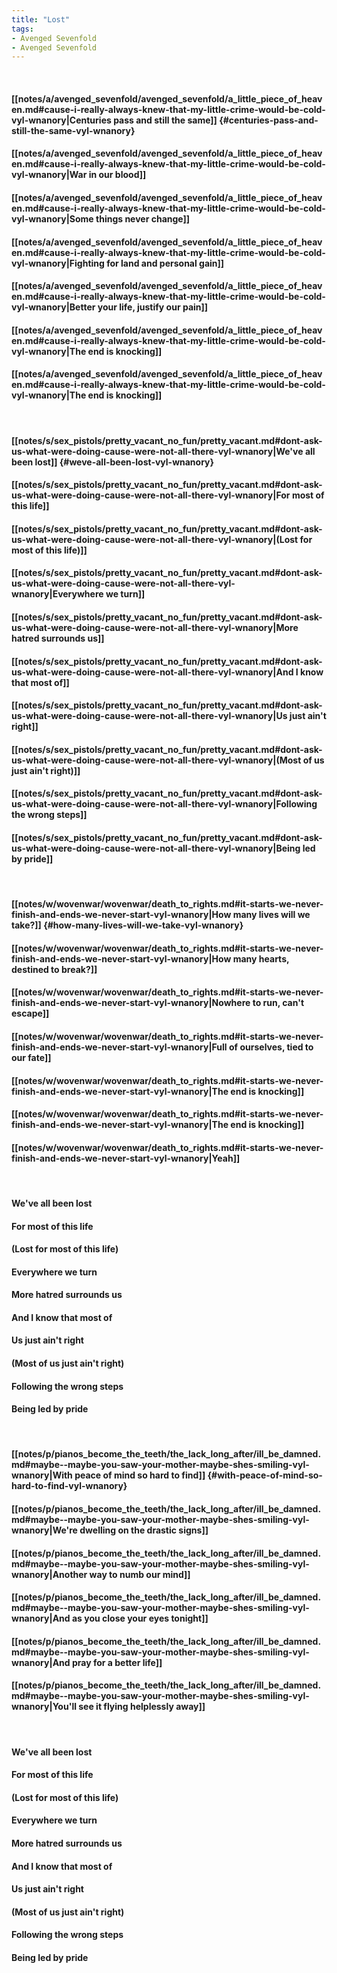 ```yaml
---
title: "Lost"
tags:
- Avenged Sevenfold
- Avenged Sevenfold
---
```

&nbsp;
#### [[notes/a/avenged_sevenfold/avenged_sevenfold/a_little_piece_of_heaven.md#cause-i-really-always-knew-that-my-little-crime-would-be-cold-vyl-wnanory|Centuries pass and still the same]] {#centuries-pass-and-still-the-same-vyl-wnanory}
#### [[notes/a/avenged_sevenfold/avenged_sevenfold/a_little_piece_of_heaven.md#cause-i-really-always-knew-that-my-little-crime-would-be-cold-vyl-wnanory|War in our blood]]
#### [[notes/a/avenged_sevenfold/avenged_sevenfold/a_little_piece_of_heaven.md#cause-i-really-always-knew-that-my-little-crime-would-be-cold-vyl-wnanory|Some things never change]]
#### [[notes/a/avenged_sevenfold/avenged_sevenfold/a_little_piece_of_heaven.md#cause-i-really-always-knew-that-my-little-crime-would-be-cold-vyl-wnanory|Fighting for land and personal gain]]
#### [[notes/a/avenged_sevenfold/avenged_sevenfold/a_little_piece_of_heaven.md#cause-i-really-always-knew-that-my-little-crime-would-be-cold-vyl-wnanory|Better your life, justify our pain]]
#### [[notes/a/avenged_sevenfold/avenged_sevenfold/a_little_piece_of_heaven.md#cause-i-really-always-knew-that-my-little-crime-would-be-cold-vyl-wnanory|The end is knocking]]
#### [[notes/a/avenged_sevenfold/avenged_sevenfold/a_little_piece_of_heaven.md#cause-i-really-always-knew-that-my-little-crime-would-be-cold-vyl-wnanory|The end is knocking]]
&nbsp;
#### [[notes/s/sex_pistols/pretty_vacant_no_fun/pretty_vacant.md#dont-ask-us-what-were-doing-cause-were-not-all-there-vyl-wnanory|We've all been lost]] {#weve-all-been-lost-vyl-wnanory}
#### [[notes/s/sex_pistols/pretty_vacant_no_fun/pretty_vacant.md#dont-ask-us-what-were-doing-cause-were-not-all-there-vyl-wnanory|For most of this life]]
#### [[notes/s/sex_pistols/pretty_vacant_no_fun/pretty_vacant.md#dont-ask-us-what-were-doing-cause-were-not-all-there-vyl-wnanory|(Lost for most of this life)]]
#### [[notes/s/sex_pistols/pretty_vacant_no_fun/pretty_vacant.md#dont-ask-us-what-were-doing-cause-were-not-all-there-vyl-wnanory|Everywhere we turn]]
#### [[notes/s/sex_pistols/pretty_vacant_no_fun/pretty_vacant.md#dont-ask-us-what-were-doing-cause-were-not-all-there-vyl-wnanory|More hatred surrounds us]]
#### [[notes/s/sex_pistols/pretty_vacant_no_fun/pretty_vacant.md#dont-ask-us-what-were-doing-cause-were-not-all-there-vyl-wnanory|And I know that most of]]
#### [[notes/s/sex_pistols/pretty_vacant_no_fun/pretty_vacant.md#dont-ask-us-what-were-doing-cause-were-not-all-there-vyl-wnanory|Us just ain't right]]
#### [[notes/s/sex_pistols/pretty_vacant_no_fun/pretty_vacant.md#dont-ask-us-what-were-doing-cause-were-not-all-there-vyl-wnanory|(Most of us just ain't right)]]
#### [[notes/s/sex_pistols/pretty_vacant_no_fun/pretty_vacant.md#dont-ask-us-what-were-doing-cause-were-not-all-there-vyl-wnanory|Following the wrong steps]]
#### [[notes/s/sex_pistols/pretty_vacant_no_fun/pretty_vacant.md#dont-ask-us-what-were-doing-cause-were-not-all-there-vyl-wnanory|Being led by pride]]
&nbsp;
#### [[notes/w/wovenwar/wovenwar/death_to_rights.md#it-starts-we-never-finish-and-ends-we-never-start-vyl-wnanory|How many lives will we take?]] {#how-many-lives-will-we-take-vyl-wnanory}
#### [[notes/w/wovenwar/wovenwar/death_to_rights.md#it-starts-we-never-finish-and-ends-we-never-start-vyl-wnanory|How many hearts, destined to break?]]
#### [[notes/w/wovenwar/wovenwar/death_to_rights.md#it-starts-we-never-finish-and-ends-we-never-start-vyl-wnanory|Nowhere to run, can't escape]]
#### [[notes/w/wovenwar/wovenwar/death_to_rights.md#it-starts-we-never-finish-and-ends-we-never-start-vyl-wnanory|Full of ourselves, tied to our fate]]
#### [[notes/w/wovenwar/wovenwar/death_to_rights.md#it-starts-we-never-finish-and-ends-we-never-start-vyl-wnanory|The end is knocking]]
#### [[notes/w/wovenwar/wovenwar/death_to_rights.md#it-starts-we-never-finish-and-ends-we-never-start-vyl-wnanory|The end is knocking]]
#### [[notes/w/wovenwar/wovenwar/death_to_rights.md#it-starts-we-never-finish-and-ends-we-never-start-vyl-wnanory|Yeah]]
&nbsp;
#### We've all been lost
#### For most of this life
#### (Lost for most of this life)
#### Everywhere we turn
#### More hatred surrounds us
#### And I know that most of
#### Us just ain't right
#### (Most of us just ain't right)
#### Following the wrong steps
#### Being led by pride
&nbsp;
#### [[notes/p/pianos_become_the_teeth/the_lack_long_after/ill_be_damned.md#maybe--maybe-you-saw-your-mother-maybe-shes-smiling-vyl-wnanory|With peace of mind so hard to find]] {#with-peace-of-mind-so-hard-to-find-vyl-wnanory}
#### [[notes/p/pianos_become_the_teeth/the_lack_long_after/ill_be_damned.md#maybe--maybe-you-saw-your-mother-maybe-shes-smiling-vyl-wnanory|We're dwelling on the drastic signs]]
#### [[notes/p/pianos_become_the_teeth/the_lack_long_after/ill_be_damned.md#maybe--maybe-you-saw-your-mother-maybe-shes-smiling-vyl-wnanory|Another way to numb our mind]]
#### [[notes/p/pianos_become_the_teeth/the_lack_long_after/ill_be_damned.md#maybe--maybe-you-saw-your-mother-maybe-shes-smiling-vyl-wnanory|And as you close your eyes tonight]]
#### [[notes/p/pianos_become_the_teeth/the_lack_long_after/ill_be_damned.md#maybe--maybe-you-saw-your-mother-maybe-shes-smiling-vyl-wnanory|And pray for a better life]]
#### [[notes/p/pianos_become_the_teeth/the_lack_long_after/ill_be_damned.md#maybe--maybe-you-saw-your-mother-maybe-shes-smiling-vyl-wnanory|You'll see it flying helplessly away]]
&nbsp;
#### We've all been lost
#### For most of this life
#### (Lost for most of this life)
#### Everywhere we turn
#### More hatred surrounds us
#### And I know that most of
#### Us just ain't right
#### (Most of us just ain't right)
#### Following the wrong steps
#### Being led by pride

